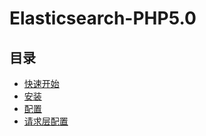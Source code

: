 # Elasticsearch-PHP5.0

## 目录

* [快速开始](https://github.com/Mosongxing/Elasticsearch-PHP5.0/blob/master/doc/Quickstart.md)
* [安装](https://github.com/Mosongxing/Elasticsearch-PHP5.0/blob/master/doc/Installation.md)
* [配置](https://github.com/Mosongxing/Elasticsearch-PHP5.0/blob/master/doc/Configuration.md)
* [请求层配置](https://github.com/Mosongxing/Elasticsearch-PHP5.0/blob/master/doc/Per-request_configuration.md)